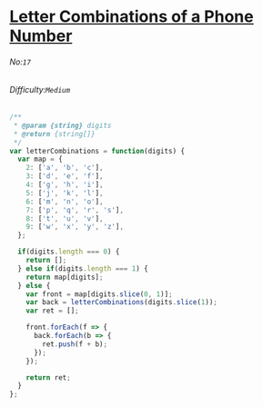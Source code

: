 # [Letter Combinations of a Phone Number](https://leetcode.com/problems/letter-combinations-of-a-phone-number/)
###### No:`17`
###### Difficulty:`Medium`


```javascript
/**
 * @param {string} digits
 * @return {string[]}
 */
var letterCombinations = function(digits) {
  var map = {
    2: ['a', 'b', 'c'],
    3: ['d', 'e', 'f'],
    4: ['g', 'h', 'i'],
    5: ['j', 'k', 'l'],
    6: ['m', 'n', 'o'],
    7: ['p', 'q', 'r', 's'],
    8: ['t', 'u', 'v'],
    9: ['w', 'x', 'y', 'z'],
  };

  if(digits.length === 0) {
    return [];
  } else if(digits.length === 1) {
    return map[digits];
  } else {
    var front = map[digits.slice(0, 1)];
    var back = letterCombinations(digits.slice(1));
    var ret = [];

    front.forEach(f => {
      back.forEach(b => {
        ret.push(f + b);
      });
    });

    return ret;
  }
};
```

